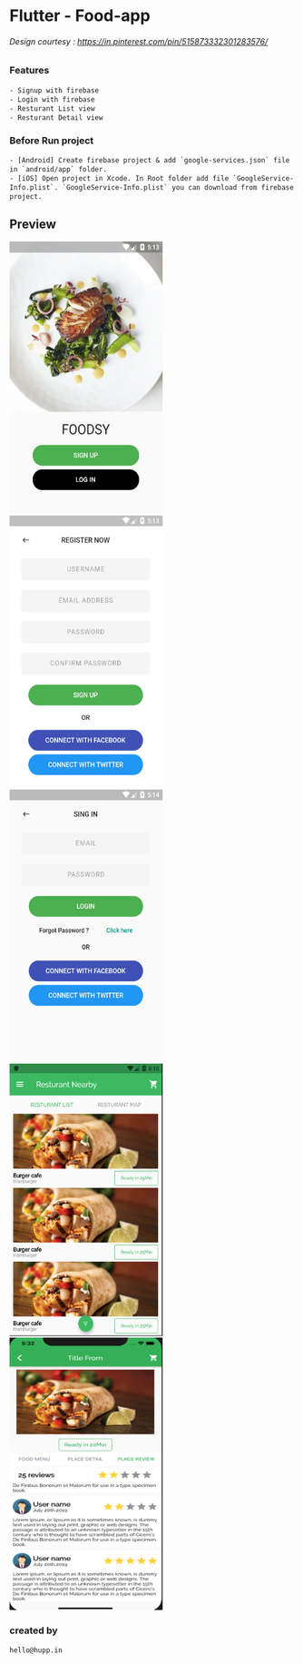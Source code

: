 # Flutter - Food-app
###### Design courtesy : https://in.pinterest.com/pin/515873332301283576/


### Features
    - Signup with firebase
    - Login with firebase
    - Resturant List view
    - Resturant Detail view


### Before Run project
    - [Android] Create firebase project & add `google-services.json` file in `android/app` folder.
    - [iOS] Open project in Xcode. In Root folder add file `GoogleService-Info.plist`. `GoogleService-Info.plist` you can download from firebase project.

## Preview

<img src="pictures/Screenshot%202018-12-29%20at%203.43.49%20PM.png" width="270em" height="480em" ><img src="pictures/Screenshot%202018-12-29%20at%203.43.59%20PM.png" width="270em" height="480em" ><img src="pictures/Screenshot%202018-12-29%20at%203.44.14%20PM.png" width="270em" height="480em"><img src="pictures/Screenshot%202019-08-16%20at%205.45.45%20PM.png" width="270em" height="480em"><img src="pictures/Screenshot 2019-08-20 at 5.32.14 PM.png" width="270em" height="480em">

### created by
    hello@hupp.in
